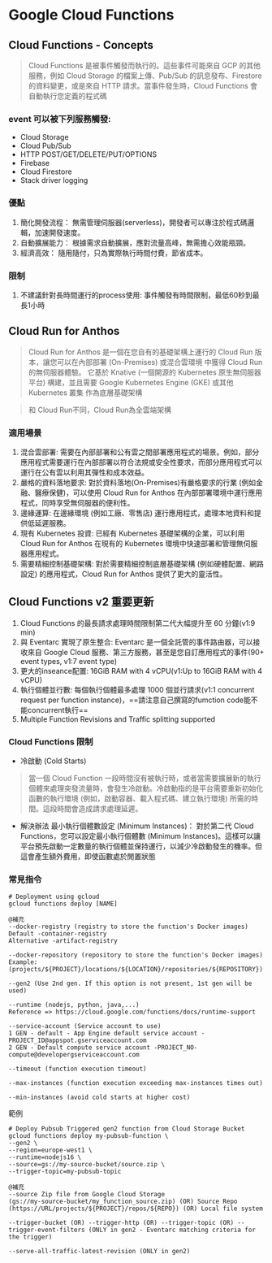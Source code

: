# Google Cloud Functions
## Cloud Functions - Concepts
> Cloud Functions 是被事件觸發而執行的。這些事件可能來自 GCP 的其他服務，例如 Cloud Storage 的檔案上傳、Pub/Sub 的訊息發布、Firestore 的資料變更，或是來自 HTTP 請求。當事件發生時，Cloud Functions 會自動執行您定義的程式碼

### event 可以被下列服務觸發:
* Cloud Storage 
* Cloud Pub/Sub 
* HTTP POST/GET/DELETE/PUT/OPTIONS 
* Firebase 
* Cloud Firestore 
* Stack driver logging

### 優點
1. 簡化開發流程： 無需管理伺服器(serverless)，開發者可以專注於程式碼邏輯，加速開發速度。
2. 自動擴展能力： 根據需求自動擴展，應對流量高峰，無需擔心效能瓶頸。
3. 經濟高效： 隨用隨付，只為實際執行時間付費，節省成本。

### 限制
1. 不建議針對長時間運行的process使用: 事件觸發有時間限制，最低60秒到最長1小時

## Cloud Run for Anthos
> Cloud Run for Anthos 是一個在您自有的基礎架構上運行的 Cloud Run 版本，讓您可以在內部部署 (On-Premises) 或混合雲環境 中獲得 Cloud Run 的無伺服器體驗。 它基於 Knative (一個開源的 Kubernetes 原生無伺服器平台) 構建，並且需要 Google Kubernetes Engine (GKE) 或其他 Kubernetes 叢集 作為底層基礎架構

> 和 Cloud Run不同，Cloud Run為全雲端架構

### 適用場景 
1. 混合雲部署: 需要在內部部署和公有雲之間部署應用程式的場景。例如，部分應用程式需要運行在內部部署以符合法規或安全性要求，而部分應用程式可以運行在公有雲以利用其彈性和成本效益。
2. 嚴格的資料落地要求: 對於資料落地(On-Premises)有嚴格要求的行業 (例如金融、醫療保健)，可以使用 Cloud Run for Anthos 在內部部署環境中運行應用程式，同時享受無伺服器的便利性。
3. 邊緣運算: 在邊緣環境 (例如工廠、零售店) 運行應用程式，處理本地資料和提供低延遲服務。
4. 現有 Kubernetes 投資: 已經有 Kubernetes 基礎架構的企業，可以利用 Cloud Run for Anthos 在現有的 Kubernetes 環境中快速部署和管理無伺服器應用程式。
5. 需要精細控制基礎架構: 對於需要精細控制底層基礎架構 (例如硬體配置、網路設定) 的應用程式，Cloud Run for Anthos 提供了更大的靈活性。

## Cloud Functions v2 重要更新
1. Cloud Functions 的最長請求處理時間限制第二代大幅提升至 60 分鐘(v1:9 min)
2. 與 Eventarc 實現了原生整合: Eventarc 是一個全託管的事件路由器，可以接收來自 Google Cloud 服務、第三方服務，甚至是您自訂應用程式的事件(90+ event types, v1:7 event type)
3. 更大的inseance配置: 16GiB RAM with 4 vCPU(v1:Up to 16GiB RAM with 4 vCPU)
4. 執行個體並行數: 每個執行個體最多處理 1000 個並行請求(v1:1 concurrent request per function instance)，==請注意自己撰寫的fumction code能不能concurrent執行==
5. Multiple Function Revisions and Traffic splitting supported

### Cloud Functions 限制
* 冷啟動 (Cold Starts)
> 當一個 Cloud Function 一段時間沒有被執行時，或者當需要擴展新的執行個體來處理突發流量時，會發生冷啟動。冷啟動指的是平台需要重新初始化函數的執行環境 (例如，啟動容器、載入程式碼、建立執行環境) 所需的時間。這段時間會造成請求處理延遲。

* 解決辦法
最小執行個體數設定 (Minimum Instances)： 對於第二代 Cloud Functions，您可以設定最小執行個體數 (Minimum Instances)。這樣可以讓平台預先啟動一定數量的執行個體並保持運行，以減少冷啟動發生的機率。但這會產生額外費用，即使函數處於閒置狀態

### 常見指令
```{.line-numbers}
# Deployment using gcloud
gcloud functions deploy [NAME]

@補充
--docker-registry (registry to store the function's Docker images) 
Default -container-registry 
Alternative -artifact-registry

--docker-repository (repository to store the function's Docker images) 
Example: (projects/${PROJECT}/locations/${LOCATION}/repositories/${REPOSITORY})

--gen2 (Use 2nd gen. If this option is not present, 1st gen will be used)

--runtime (nodejs, python, java,...) 
Reference => https://cloud.google.com/functions/docs/runtime-support

--service-account (Service account to use) 
1 GEN - default - App Engine default service account - PROJECT_ID@appspot.gserviceaccount.com 
2 GEN - Default compute service account -PROJECT_NO-compute@developergserviceaccount.com

--timeout (function execution timeout)

--max-instances (function execution exceeding max-instances times out)

--min-instances (avoid cold starts at higher cost)
```

範例
```{.line-numbers}
# Deploy Pubsub Triggered gen2 function from Cloud Storage Bucket 
gcloud functions deploy my-pubsub-function \
--gen2 \
--region=europe-west1 \
--runtime=nodejs16 \
--source=gs://my-source-bucket/source.zip \
--trigger-topic=my-pubsub-topic

@補充
--source Zip file from Google Cloud Storage 
(gs://my-source-bucket/my_function_source.zip) (OR) Source Repo (https://URL/projects/${PROJECT}/repos/${REPO}) (OR) Local file system

--trigger-bucket (OR) --trigger-http (OR) --trigger-topic (OR) --trigger-event-filters (ONLY in gen2 - Eventarc matching criteria for the trigger)

--serve-all-traffic-latest-revision (ONLY in gen2)
```